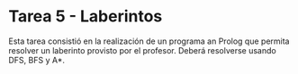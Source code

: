 # Tarea 5 - Laberintos

Esta tarea consistió en la realización de un programa an Prolog que permita
resolver un laberinto provisto por el profesor. Deberá resolverse usando
DFS, BFS y A\*.
